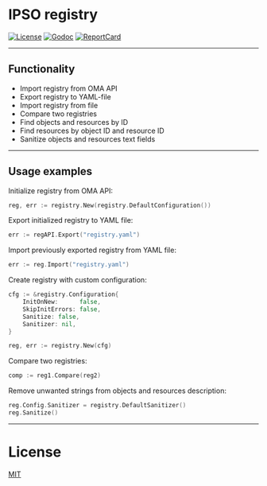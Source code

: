 # IPSO registry

[![License][License-Image]][License-Url]
[![Godoc][Godoc-Image]][Godoc-Url]
[![ReportCard][ReportCard-Image]][ReportCard-Url]

---

## Functionality

- Import registry from OMA API
- Export registry to YAML-file
- Import registry from file
- Compare two registries
- Find objects and resources by ID
- Find resources by object ID and resource ID
- Sanitize objects and resources text fields
---

## Usage examples

Initialize registry from OMA API:
```go
reg, err := registry.New(registry.DefaultConfiguration())
```

Export initialized registry to YAML file:
```go
err := regAPI.Export("registry.yaml")
```

Import previously exported registry from YAML file:
```go
err := reg.Import("registry.yaml")
```

Create registry with custom configuration:
```go
cfg := &registry.Configuration{
    InitOnNew:      false,
    SkipInitErrors: false,
    Sanitize: false,
    Sanitizer: nil,
}

reg, err := registry.New(cfg)
```

Compare two registries:
```go
comp := reg1.Compare(reg2)
```
Remove unwanted strings from objects and resources description:
```go
reg.Config.Sanitizer = registry.DefaultSanitizer()
reg.Sanitize()
```

---

# License
[MIT](LICENSE)

[License-Url]: http://opensource.org/licenses/MIT
[License-Image]: https://img.shields.io/npm/l/express.svg

[Stability-Status-Image]: http://badges.github.io/stability-badges/dist/experimental.svg

[Godoc-Url]: https://pkg.go.dev/mod/github.com/aliakseiz/ipso-registry
[Godoc-Image]: https://godoc.org/github.com/aliakseiz/ipso-registry?status.svg

[ReportCard-Url]: https://goreportcard.com/report/github.com/aliakseiz/ipso-registry
[ReportCard-Image]: https://goreportcard.com/badge/github.com/aliakseiz/ipso-registry
